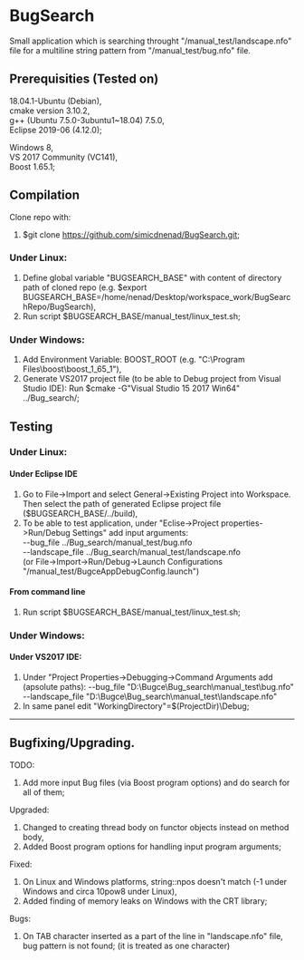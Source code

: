 # BugSearch

Small application which is searching throught "/manual_test/landscape.nfo" file for a multiline string pattern from "/manual_test/bug.nfo" file.

## Prerequisities (Tested on)
18.04.1-Ubuntu (Debian),  
cmake version 3.10.2,  
g++ (Ubuntu 7.5.0-3ubuntu1~18.04) 7.5.0,  
Eclipse 2019-06 (4.12.0);

Windows 8,  
VS 2017 Community (VC141),  
Boost 1.65.1;  

## Compilation
Clone repo with:  
1. $git clone https://github.com/simicdnenad/BugSearch.git; 
### Under Linux:
1. Define global variable "BUGSEARCH_BASE" with content of directory path of cloned repo (e.g. $export BUGSEARCH_BASE=/home/nenad/Desktop/workspace_work/BugSearchRepo/BugSearch),  
1. Run script $BUGSEARCH_BASE/manual_test/linux_test.sh;  

### Under Windows: 
1. Add Environment Variable: BOOST_ROOT (e.g. "C:\Program Files\boost\boost_1_65_1"),  
2. Generate VS2017 project file (to be able to Debug project from Visual Studio IDE): Run $cmake -G"Visual Studio 15 2017 Win64" ../Bug_search/;  

## Testing
### Under Linux:
#### Under Eclipse IDE
1. Go to File->Import and select General->Existing Project into Workspace. Then select the path of generated Eclipse project file ($BUGSEARCH_BASE/../build),  
2. To be able to test application, under "Eclise->Project properties->Run/Debug Settings" add input arguments:  
--bug_file ../Bug_search/manual_test/bug.nfo  
--landscape_file ../Bug_search/manual_test/landscape.nfo  
(or File->Import->Run/Debug->Launch Configurations "/manual_test/BugceAppDebugConfig.launch")
#### From command line
1. Run script $BUGSEARCH_BASE/manual_test/linux_test.sh;  

### Under Windows:
#### Under VS2017 IDE:
1. Under "Project Properties->Debugging->Command Arguments add (apsolute paths):
--bug_file "D:\\Bugce\\Bug_search\\manual_test\\bug.nfo"   --landscape_file "D:\\Bugce\\Bug_search\\manual_test\\landscape.nfo"  
2. In same panel edit "WorkingDirectory"=$(ProjectDir)\Debug;

--------------------------------------------------------------------------------------------------------------------------------------------------

## Bugfixing/Upgrading.  
TODO:  
1. Add more input Bug files (via Boost program options) and do search for all of them;  

Upgraded:  
1. Changed to creating thread body on functor objects instead on method body,  
2. Added Boost program options for handling input program arguments;  

Fixed:  
1. On Linux and Windows platforms, string::npos doesn't match (-1 under Windows and circa 10pow8 under Linux),  
2. Added finding of memory leaks on Windows with the CRT library;  

Bugs:
1. On TAB character inserted as a part of the line in "landscape.nfo" file, bug pattern is not found; (it is treated as one character)  
